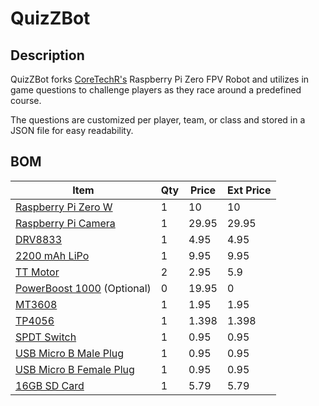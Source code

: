 # QuizZBot
## Description
QuizZBot forks [CoreTechR's](https://github.com/CoretechR) Raspberry Pi Zero FPV Robot and utilizes in game questions to challenge players as they race around a predefined course.

The questions are customized per player, team, or class and stored in a JSON file for easy readability.  
## BOM

|Item|Qty|Price|Ext Price|
|---|---|---|---|
|[Raspberry Pi Zero W](https://www.adafruit.com/product/3400)|1|10|10|
|[Raspberry Pi Camera](https://www.adafruit.com/product/3099)|1|29.95|29.95|
|[DRV8833](https://www.adafruit.com/product/3297)|1|4.95|4.95|
|[2200 mAh LiPo](https://www.adafruit.com/product/1781)|1|9.95|9.95|
|[TT Motor](https://www.adafruit.com/product/3777)|2|2.95|5.9|
|[PowerBoost 1000](https://www.adafruit.com/product/2465) (Optional)|0|19.95|0|
|[MT3608](https://www.addicore.com/MT3608-Boost-Converter-p/ad300.htm)|1|1.95|1.95|
|[TP4056](https://www.amazon.com/XCSOURCE-Lithium-Battery-Charger-TE420/dp/B01DRT4PWY/ref=sr_1_3?gclid=EAIaIQobChMI872XtLL55AIVzeDICh1D6gLZEAAYASAAEgKvmvD_BwE&hvadid=252725604196&hvdev=c&hvlocphy=9004405&hvnetw=g&hvpos=1t1&hvqmt=e&hvrand=7973765980742534503&hvtargid=kwd-306287038772&hydadcr=19108_9441150&keywords=tp4056+usb+charger&qid=1569875621&s=gateway&sr=8-3)|1|1.398|1.398|
|[SPDT Switch](https://www.adafruit.com/product/805)|1|0.95|0.95|
|[USB Micro B Male Plug](https://www.adafruit.com/product/1390)|1|0.95|0.95|
|[USB Micro B Female Plug](https://www.adafruit.com/product/1829)|1|0.95|0.95|
|[16GB SD Card](https://www.amazon.com/Sandisk-Ultra-Micro-UHS-I-Adapter/dp/B073K14CVB/ref=sr_1_3?keywords=micro+sd+8gb&qid=1569876363&s=gateway&sr=8-3)|1|5.79|5.79|
